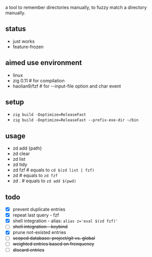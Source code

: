 a tool to remember directories manually, to fuzzy match a directory manually.

## status
* just works
* feature-frozen

## aimed use environment
* linux
* zig 0.11     # for compilation
* haolian9/fzf # for --input-file option and char event

## setup
* `zig build -Doptimize=ReleaseFast`
* `zig build -Doptimize=ReleaseFast --prefix-exe-dir ~/bin`

## usage
* zd add {path}
* zd clear
* zd list
* zd tidy
* zd fzf        # equals to `cd $(zd list | fzf)`
* zd            # equals to `zd fzf`
* zd .          # equals to `zd add $(pwd)`

## todo
* [x] prevent duplicate entries
* [x] repeat last query - fzf
* [x] shell integration - alias: `alias z='eval $(zd fzf)'`
* [ ] ~~shell integration - keybind~~
* [x] prune not-existed entries
* [ ] ~~scoped database: project/git vs. global~~
* [ ] ~~weighted entries based on frenquency~~
* [ ] ~~discard entries~~
